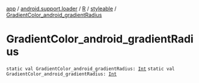 [app](../../../index.md) / [android.support.loader](../../index.md) / [R](../index.md) / [styleable](index.md) / [GradientColor_android_gradientRadius](./-gradient-color_android_gradient-radius.md)

# GradientColor_android_gradientRadius

`static val GradientColor_android_gradientRadius: `[`Int`](https://kotlinlang.org/api/latest/jvm/stdlib/kotlin/-int/index.html)
`static val GradientColor_android_gradientRadius: `[`Int`](https://kotlinlang.org/api/latest/jvm/stdlib/kotlin/-int/index.html)